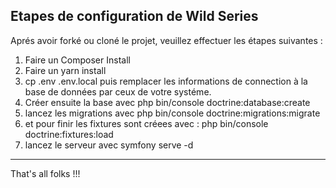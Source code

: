 Etapes de configuration de Wild Series
-----
Aprés avoir forké ou cloné le projet, veuillez effectuer les étapes suivantes :
1. Faire un Composer Install
2. Faire un yarn install
3. cp .env .env.local puis remplacer les informations de connection à la base de données par ceux de votre systéme.
4. Créer ensuite la base avec php bin/console doctrine:database:create
5. lancez les migrations avec php bin/console doctrine:migrations:migrate
6. et pour finir les fixtures sont créees avec : php bin/console doctrine:fixtures:load
7. lancez le serveur avec symfony serve -d

____
That's all folks !!!